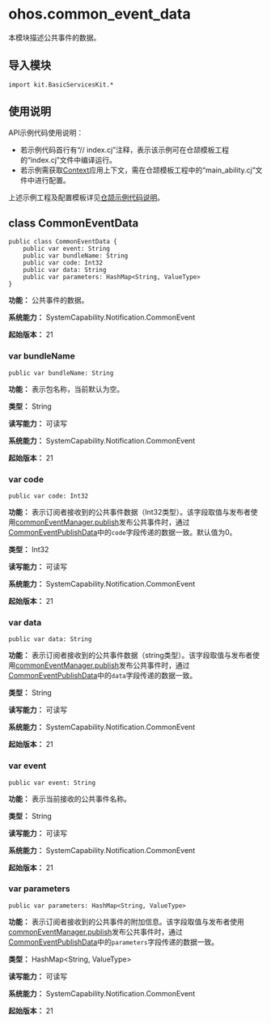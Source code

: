 # ohos.common_event_data

本模块描述公共事件的数据。

## 导入模块

```cangjie
import kit.BasicServicesKit.*
```

## 使用说明

API示例代码使用说明：

- 若示例代码首行有“// index.cj”注释，表示该示例可在仓颉模板工程的“index.cj”文件中编译运行。
- 若示例需获取[Context](../AbilityKit/cj-apis-app-ability-ui_ability.md#class-context)应用上下文，需在仓颉模板工程中的“main_ability.cj”文件中进行配置。

上述示例工程及配置模板详见[仓颉示例代码说明](../../cj-development-intro.md#仓颉示例代码说明)。

## class CommonEventData

```cangjie
public class CommonEventData {
    public var event: String
    public var bundleName: String
    public var code: Int32
    public var data: String
    public var parameters: HashMap<String, ValueType>
}
```

**功能：** 公共事件的数据。

**系统能力：** SystemCapability.Notification.CommonEvent

**起始版本：** 21

### var bundleName

```cangjie
public var bundleName: String
```

**功能：** 表示包名称，当前默认为空。

**类型：** String

**读写能力：** 可读写

**系统能力：** SystemCapability.Notification.CommonEvent

**起始版本：** 21

### var code

```cangjie
public var code: Int32
```

**功能：** 表示订阅者接收到的公共事件数据（Int32类型）。该字段取值与发布者使用[commonEventManager.publish](./cj-apis-common_event_manager.md#static-func-publishstring-commoneventpublishdata)发布公共事件时，通过[CommonEventPublishData](./cj-apis-common_event_publish_data.md#class-commoneventpublishdata)中的`code`字段传递的数据一致。默认值为0。

**类型：** Int32

**读写能力：** 可读写

**系统能力：** SystemCapability.Notification.CommonEvent

**起始版本：** 21

### var data

```cangjie
public var data: String
```

**功能：** 表示订阅者接收到的公共事件数据（string类型）。该字段取值与发布者使用[commonEventManager.publish](./cj-apis-common_event_manager.md#static-func-publishstring-commoneventpublishdata)发布公共事件时，通过[CommonEventPublishData](./cj-apis-common_event_publish_data.md#class-commoneventpublishdata)中的`data`字段传递的数据一致。

**类型：** String

**读写能力：** 可读写

**系统能力：** SystemCapability.Notification.CommonEvent

**起始版本：** 21

### var event

```cangjie
public var event: String
```

**功能：** 表示当前接收的公共事件名称。

**类型：** String

**读写能力：** 可读写

**系统能力：** SystemCapability.Notification.CommonEvent

**起始版本：** 21

### var parameters

```cangjie
public var parameters: HashMap<String, ValueType>
```

**功能：** 表示订阅者接收到的公共事件的附加信息。该字段取值与发布者使用[commonEventManager.publish](./cj-apis-common_event_manager.md#static-func-publishstring-commoneventpublishdata)发布公共事件时，通过[CommonEventPublishData](./cj-apis-common_event_publish_data.md#class-commoneventpublishdata)中的`parameters`字段传递的数据一致。

**类型：** HashMap\<String, ValueType>

**读写能力：** 可读写

**系统能力：** SystemCapability.Notification.CommonEvent

**起始版本：** 21
